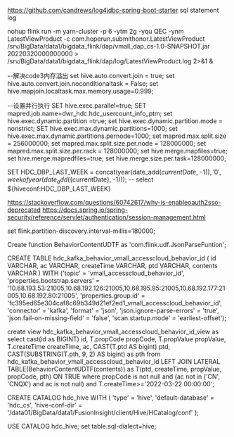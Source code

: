 https://github.com/candrews/log4jdbc-spring-boot-starter
sql statement log



nohup flink run -m yarn-cluster -p 6   -ytm 2g  -yqu QEC -ynm LatestViewProduct -c com.hoperun.submithonor.LatestViewProduct /srv/BigData/data1/bigdata_flink/dap/vmall_dap_cs-1.0-SNAPSHOT.jar 20220320000000000 > /srv/BigData/data1/bigdata_flink/dap/log/LatestViewProduct.log 2>&1 &




--解决code3内存溢出
set hive.auto.convert.join = true;
set hive.auto.convert.join.noconditionaltask = False;
set hive.mapjoin.localtask.max.memory.usage=0.999;

--设置并行执行
SET hive.exec.parallel=true;
SET mapred.job.name=dwr_hdc.hdc_usercount_info_ptm;
set hive.exec.dynamic.partition =true;
set hive.exec.dynamic.partition.mode = nonstrict;
SET hive.exec.max.dynamic.partitions=1000;
set hive.exec.max.dynamic.partitions.pernode=1000;
set mapred.max.split.size = 256000000;
set mapred.max.split.size.per.node = 128000000;
set mapred.max.split.size.per.rack = 128000000;
set hive.merge.mapfiles=true;
set hive.merge.mapredfiles=true;
set hive.merge.size.per.task=128000000;




SET HDC_DBP_LAST_WEEK = concat(year(date_add(${currentDate}, -1)), '0', weekofyear(date_add(${currentDate}, -1)));
-- select ${hiveconf:HDC_DBP_LAST_WEEK}



https://stackoverflow.com/questions/60742617/why-is-enableoauth2sso-deprecated
https://docs.spring.io/spring-security/reference/servlet/authentication/session-management.html




set flink.partition-discovery.interval-millis=180000;

Create function BehaviorContentUDTF as 'com.flink.udf.JsonParseFuntion';

CREATE TABLE hdc_kafka_behavior_vmall_accesscloud_behavior_id (
id	VARCHAR,
ac	VARCHAR,
createTime	VARCHAR,
ptd	VARCHAR,
contents	VARCHAR
) WITH ('topic' = 'vmall_accesscloud_behavior_id',
'properties.bootstrap.servers' = '10.68.193.53:21005,10.68.192.126:21005,10.68.195.95:21005,10.68.192.177:21005,10.68.192.80:21005',
'properties.group.id' = 'fc395ed65e304caf8c69b349d21ef2ed1_vmall_accesscloud_behavior_id',
'connector' = 'kafka',
'format' = 'json',
'json.ignore-parse-errors' = 'true',
'json.fail-on-missing-field' = 'false',
'scan.startup.mode' = 'earliest-offset');



create view hdc_kafka_behavior_vmall_accesscloud_behavior_id_view as
select
  cast(id as BIGINT) id,
  T.propCode propCode,
  T.propValue propValue,
  T.createTime createTime,
  ac,
  CAST(T.ptd AS bigint) ptd,
  CAST(SUBSTRING(T.pth, 9, 2) AS bigint) as pth
from
  hdc_kafka_behavior_vmall_accesscloud_behavior_id
  LEFT JOIN LATERAL TABLE(BehaviorContentUDTF(contents)) as T(ptd, createTime, propValue, propCode, pth) ON TRUE
where
  propCode is not null
  and (ac not in ('CN', 'CNQX') and ac is not null)
  and T.createTime>='2022-03-22 00:00:00';



CREATE CATALOG hdc_hive WITH (
	 'type' = 'hive',
	 'default-database' = 'hdc_cs',
	 'hive-conf-dir' = '/data01/BigData/data1/FusionInsight/client/Hive/HCatalog/conf'
);




USE CATALOG hdc_hive;
set table.sql-dialect=hive; 



